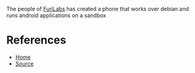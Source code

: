 The people of [FuriLabs](https://furilabs.com/) has created a phone that works over debian and runs android applications on a sandbox

# References
- [Home](https://furilabs.com/)
- [Source](https://github.com/FuriLabs)
